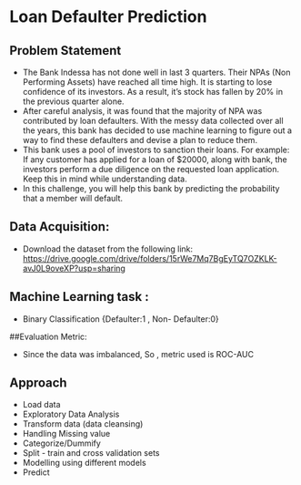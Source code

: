 # Loan Defaulter Prediction

## Problem Statement
- The Bank Indessa has not done well in last 3 quarters. Their NPAs (Non Performing Assets) have reached all time high. It is starting to lose confidence of its investors. As a result, it’s stock has fallen by 20% in the previous quarter alone.
- After careful analysis, it was found that the majority of NPA was contributed by loan defaulters. With the messy data collected over all the years, this bank has decided to use machine learning to figure out a way to find these defaulters and devise a plan to reduce them.
- This bank uses a pool of investors to sanction their loans. For example: If any customer has applied for a loan of $20000, along with bank, the investors perform a due diligence on the requested loan application. Keep this in mind while understanding data.
- In this challenge, you will help this bank by predicting the probability that a member will default.

## Data Acquisition:
- Download the dataset from the following link: https://drive.google.com/drive/folders/15rWe7Mq7BgEyTQ7OZKLK-avJ0L9oveXP?usp=sharing

## Machine Learning task : 
- Binary Classification {Defaulter:1 , Non- Defaulter:0}

##Evaluation Metric:
- Since the data was imbalanced, So , metric used is ROC-AUC

## Approach
- Load data
- Exploratory Data Analysis
- Transform data (data cleansing)
- Handling Missing value 
- Categorize/Dummify
- Split - train and cross validation sets
- Modelling using different models
- Predict
